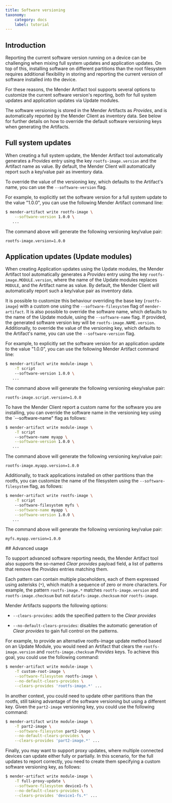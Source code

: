 ```yaml
---
title: Software versioning
taxonomy:
    category: docs
    label: tutorial
---
```


## Introduction

Reporting the current software version running on a device can be challenging when mixing full system updates and application updates. On top of this, installing software on different partitions than the root filesystem requires additional flexibility in storing and reporting the current version of software installed into the device.

For these reasons, the Mender Artifact tool supports several options to customize the current software version's reporting, both for full system updates and application updates via Update modules.

The software versioning is stored in the Mender Artifacts as *Provides*, and is automatically reported by the Mender Client as inventory data. See below for further details on how to override the default software versioning keys when generating the Artifacts.

## Full system updates

When creating a full system update, the Mender Artifact tool automatically generates a *Provides* entry using the key `rootfs-image.version` and the Artifact name as value. By default, the Mender Client will automatically report such a key/value pair as inventory data.

To override the value of the versioning key, which defaults to the Artifact's name, you can use the `--software-version` flag.

<!--AUTOVERSION: "value \"%\""/ignore-->
For example, to explicitly set the software version for a full system update to the value "1.0.0", you can use the following Mender Artifact command line:

<!--AUTOVERSION: "software-version %"/ignore-->
```bash
$ mender-artifact write rootfs-image \
    --software-version 1.0.0 \
   ...
```
The command above will generate the following versioning key/value pair:

<!--AUTOVERSION: "rootfs-image.version=%"/ignore-->
```
rootfs-image.version=1.0.0
```

## Application updates (Update modules)

When creating Application updates using the Update modules, the Mender Artifact tool automatically generates a *Provides* entry using the key `rootfs-image.MODULE.version`, where the name of the Update modules replaces `MODULE`, and the Artifact name as value. By default, the Mender Client will automatically report such a key/value pair as inventory data.

It is possible to customize this behaviour overriding the base key (`rootfs-image`) with a custom one using the `--software-filesystem` flag of `mender-artifact`. It is also possible to override the software name, which defaults to the name of the Update module, using the `--software-name` flag. If provided, the generated software version key will be `rootfs-image.NAME.version`. Additionally, to override the value of the versioning key, which defaults to the Artifact's name, you can use the `--software-version` flag.

<!--AUTOVERSION: "value \"%\""/ignore-->
For example, to explicitly set the software version for an application update to the value "1.0.0", you can use the following Mender Artifact command line:

<!--AUTOVERSION: "software-version %"/ignore-->
```bash
$ mender-artifact write module-image \
    -T script
    --software-version 1.0.0 \
   ...
```
The command above will generate the following versioning ekey/value pair:

<!--AUTOVERSION: "rootfs-image.script.version=%"/ignore-->
```
rootfs-image.script.version=1.0.0
```

To have the Mender Client report a custom name for the software you are installing, you can override the software name in the versioning key using the `--software-name" flag as follows:

<!--AUTOVERSION: "software-version %"/ignore-->
```bash
$ mender-artifact write module-image \
    -T script
    --software-name myapp \
    --software-version 1.0.0 \
   ...
```
The command above will generate the following versioning key/value pair:

<!--AUTOVERSION: "rootfs-image.myapp.version=%"/ignore-->
```
rootfs-image.myapp.version=1.0.0
```

Additionally, to track applications installed on other partitions than the rootfs, you can customize the name of the filesystem using the `--software-filesystem` flag, as follows:

<!--AUTOVERSION: "software-version %"/ignore-->
```bash
$ mender-artifact write rootfs-image \
    -T script
    --software-filesystem myfs \
    --software-name myapp \
    --software-version 1.0.0 \
   ...
```
The command above will generate the following versioning key/value pair:

<!--AUTOVERSION: "myfs.myapp.version=%"/ignore-->
```
myfs.myapp.version=1.0.0
```

## Advanced usage

To support advanced software reporting needs, the Mender Artifact tool also supports the so-named *Clear provides* payload field, a list of patterns that remove the *Provides* entries matching them.

Each pattern can contain multiple placeholders, each of them expressed using asterisks (`*`), which match a sequence of zero or more characters. For example, the pattern `rootfs-image.*` matches `rootfs-image.version` and `rootfs-image.checksum` but not `datafs-image.checksum` nor `rootfs-image`.

Mender Artifacts supports the following options:

* `--clears-provides`: adds the specified pattern to the *Clear provides*

* `--no-default-clears-provides`: disables the automatic generation of *Clear provides* to gain full control on the patterns.

For example, to provide an alternative rootfs-image update method based on an Update Module, you would need an Artifact that clears the `rootfs-image.version` and `rootfs-image.checksum` *Provides* keys.
To achieve this goal, you could use the following command:

```bash
$ mender-artifact write module-image \
    -T custom-root-image \
    --software-filesystem rootfs-image \
    --no-default-clears-provides \
    --clears-provides 'rootfs-image.*' ...
```

In another context, you could need to update other partitions than the rootfs, still taking advantage of the software versioning but using a different key.
Given the `part2-image` versioning key, you could use the following command:

```bash
$ mender-artifact write module-image \
    -T part2-image \
    --software-filesystem part2-image \
    --no-default-clears-provides \
    --clears-provides 'part2-image.*' ...
```

Finally, you may want to support proxy updates, where multiple connected devices can update either fully or partially.
In this scenario, for the full updates to report correctly, you need to create them specifying a custom software versioning key, as follows:

```bash
$ mender-artifact write module-image \
    -T full-proxy-update \
    --software-filesystem device1-fs \
    --no-default-clears-provides \
    --clears-provides 'device1-fs.*' ...
```
